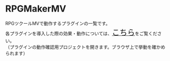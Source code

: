 # RPGMakerMV
RPGツクールMVで動作するプラグインの一覧です。<br>
各プラグインを導入した際の効果・動作については、<a href="https://minawa-3647.github.io/SampleProjectMV/" target="_blank" rel="noopener"><span style="font-size: x-large">こちら</span></a>をご覧ください。<br>
（プラグインの動作確認用プロジェクトを開きます。ブラウザ上で挙動を確かめられます）<br>
